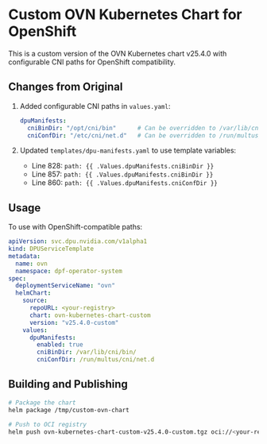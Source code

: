 # Custom OVN Kubernetes Chart for OpenShift

This is a custom version of the OVN Kubernetes chart v25.4.0 with configurable CNI paths for OpenShift compatibility.

## Changes from Original

1. Added configurable CNI paths in `values.yaml`:
   ```yaml
   dpuManifests:
     cniBinDir: "/opt/cni/bin"      # Can be overridden to /var/lib/cni/bin/
     cniConfDir: "/etc/cni/net.d"   # Can be overridden to /run/multus/cni/net.d
   ```

2. Updated `templates/dpu-manifests.yaml` to use template variables:
   - Line 828: `path: {{ .Values.dpuManifests.cniBinDir }}`
   - Line 857: `path: {{ .Values.dpuManifests.cniBinDir }}`
   - Line 860: `path: {{ .Values.dpuManifests.cniConfDir }}`

## Usage

To use with OpenShift-compatible paths:

```yaml
apiVersion: svc.dpu.nvidia.com/v1alpha1
kind: DPUServiceTemplate
metadata:
  name: ovn
  namespace: dpf-operator-system
spec:
  deploymentServiceName: "ovn"
  helmChart:
    source:
      repoURL: <your-registry>
      chart: ovn-kubernetes-chart-custom
      version: "v25.4.0-custom"
    values:
      dpuManifests:
        enabled: true
        cniBinDir: /var/lib/cni/bin/
        cniConfDir: /run/multus/cni/net.d
```

## Building and Publishing

```bash
# Package the chart
helm package /tmp/custom-ovn-chart

# Push to OCI registry
helm push ovn-kubernetes-chart-custom-v25.4.0-custom.tgz oci://<your-registry>
```